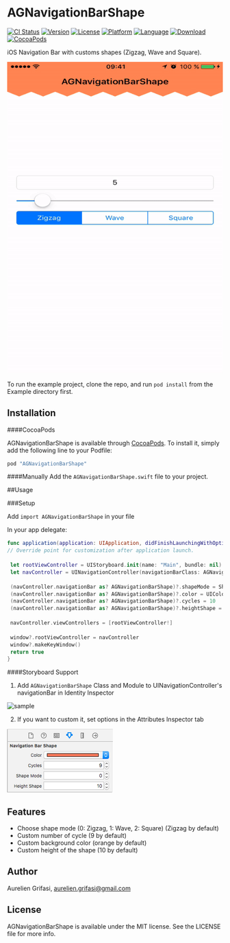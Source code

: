 # AGNavigationBarShape

[![CI Status](http://img.shields.io/travis/grifas/AGNavigationBarShape.svg?style=flat)](https://travis-ci.org/grifas/AGNavigationBarShape)
[![Version](https://img.shields.io/cocoapods/v/AGNavigationBarShape.svg?style=flat)](http://cocoapods.org/pods/AGNavigationBarShape)
[![License](https://img.shields.io/cocoapods/l/AGNavigationBarShape.svg?style=flat)](http://cocoapods.org/pods/AGNavigationBarShape)
[![Platform](https://img.shields.io/cocoapods/p/AGNavigationBarShape.svg?style=flat)](http://cocoapods.org/pods/AGNavigationBarShape)
[![Language](http://img.shields.io/badge/language-swift-brightgreen.svg?style=flat)](https://developer.apple.com/swift)
[![Download](http://img.shields.io/cocoapods/at/AGNavigationBarShape.svg?style=flat)]()
[![CocoaPods](https://img.shields.io/cocoapods/dt/AFNetworking.svg)]()

iOS Navigation Bar with customs shapes (Zigzag, Wave and Square).

![sample](Screenshots/screenshot.gif)

To run the example project, clone the repo, and run `pod install` from the Example directory first.

## Installation

####CocoaPods

AGNavigationBarShape is available through [CocoaPods](http://cocoapods.org). To install
it, simply add the following line to your Podfile:

```ruby
pod "AGNavigationBarShape"
```

####Manually
Add the `AGNavigationBarShape.swift` file to your project. 

##Usage

###Setup

Add `import AGNavigationBarShape` in your file

In your app delegate:

```swift
func application(application: UIApplication, didFinishLaunchingWithOptions launchOptions: [NSObject: AnyObject]?) -> Bool {
// Override point for customization after application launch.

 let rootViewController = UIStoryboard.init(name: "Main", bundle: nil).instantiateInitialViewController()
 let navController = UINavigationController(navigationBarClass: AGNavigationBarShape.self, toolbarClass: nil)
 
 (navController.navigationBar as? AGNavigationBarShape)?.shapeMode = ShapeMode.wave.rawValue
 (navController.navigationBar as? AGNavigationBarShape)?.color = UIColor.purple
 (navController.navigationBar as? AGNavigationBarShape)?.cycles = 10
 (navController.navigationBar as? AGNavigationBarShape)?.heightShape = 15
 
 navController.viewControllers = [rootViewController!]
 
 window?.rootViewController = navController
 window?.makeKeyWindow()
 return true
}
```

####Storyboard Support

1. Add `AGNavigationBarShape` Class and Module to UINavigationController's navigationBar in Identity Inspector

![sample](Screenshots/screenshot1.png)

2. If you want to custom it, set options in the Attributes Inspector tab

![sample](Screenshots/screenshot2.png)

## Features
-  Choose shape mode (0: Zigzag, 1: Wave, 2: Square) (Zigzag by default)
-  Custom number of cycle (9 by default)
-  Custom background color (orange by default) 
-  Custom height of the shape (10 by default) 

## Author

Aurelien Grifasi, aurelien.grifasi@gmail.com

## License

AGNavigationBarShape is available under the MIT license. See the LICENSE file for more info.
